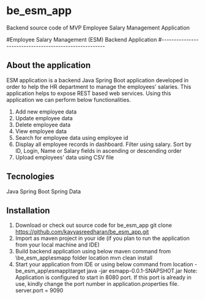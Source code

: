 # be_esm_app
Backend source code of MVP Employee Salary Management Application

#Employee Salary Management (ESM) Backend Application
#-------------------------------------------------------

## About the application
ESM application is a backend Java Spring Boot application developed in order to help the HR department to manage the employees' salaries. This application helps to expose REST based web services. Using this application we can perform below functionalities.
1) Add new employee data
2) Update employee data
3) Delete employee data
4) View employee data
5) Search for employee data using employee id
6) Display all employee records in dashboard. Filter using salary. Sort by ID, Login, Name or Salary fields in ascending or descending order
7) Upload employees' data using CSV file

## Tecnologies
Java
Spring Boot
Spring Data

## Installation
1) Download or check out source code for be_esm_app
	git clone https://github.com/kavyasreedharan/be_esm_app.git
2) Import as maven project in your ide (if you plan to run the application from your local machine and IDE)
3) Build backend application using below maven command from \be_esm_app\esmapp folder location
	mvn clean install
4) Start your application from IDE or using below command from location - be_esm_app\esmapp\target
	java -jar esmapp-0.0.1-SNAPSHOT.jar
   Note: Application is configured to start in 8080 port. If this port is already in use, kindly change the port number in application.properties file.
	server.port = 9090
	
	




